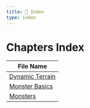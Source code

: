 ```yaml
---
title: 📑 Index
type: index
---
```


# Chapters Index

| File Name                               |
| --------------------------------------- |
| [Dynamic Terrain](../Dynamic%20Terrain) |
| [Monster Basics](../Monster%20Basics)   |
| [Monsters](../Monsters)                 |
